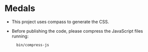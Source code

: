 Medals
=========================================

* This project uses compass to generate the CSS.
* Before publishing the code, please compress the JavaScript files running: 

        bin/compress-js
